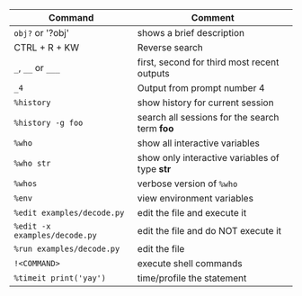| Command    | Comment  |
| ---------- | --------- |
| `obj?` or '?obj'        | shows a brief description    |
|CTRL + R + KW| Reverse search|
|`_`, `__` or `___`| first, second for third most recent outputs|
|`_4`| Output from prompt number 4|
|`%history`| show history for current session|
|`%history -g foo`| search all sessions for the search term **foo**|
|`%who`| show all interactive variables|
|`%who str`| show only interactive variables of type **str** |
|`%whos`|verbose version of `%who`|
|`%env`| view environment variables|
|`%edit examples/decode.py`| edit the file and execute it|
|`%edit -x examples/decode.py`| edit the file and do NOT execute it|
|`%run examples/decode.py`| edit the file |
|`!<COMMAND>` | execute shell commands|
|`%timeit print('yay')` | time/profile the statement|





